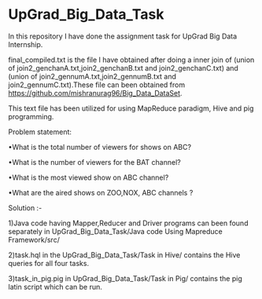 # UpGrad_Big_Data_Task

In this repository I have done the assignment task for UpGrad Big Data Internship.


final_compiled.txt is the file I have obtained after doing a inner join of (union of join2_genchanA.txt,join2_genchanB.txt and join2_genchanC.txt) and (union of join2_gennumA.txt,join2_gennumB.txt and join2_gennumC.txt).These file can been obtained from https://github.com/mishranurag96/Big_Data_DataSet.

This text file has been utilized for using MapReduce paradigm, Hive and pig programming.

Problem statement: 

•What is the total number of viewers for shows on ABC?

•What is the number of viewers for the BAT channel? 

•What is the most viewed show on ABC channel?

•What are the aired shows on ZOO,NOX, ABC channels ?

Solution :-

1)Java code having Mapper,Reducer and Driver programs can been found separately in UpGrad_Big_Data_Task/Java code Using Mapreduce Framework/src/

2)task.hql in the UpGrad_Big_Data_Task/Task in Hive/ contains the Hive queries for all four tasks.

3)task_in_pig.pig in UpGrad_Big_Data_Task/Task in Pig/ contains the pig latin script which can be run.
